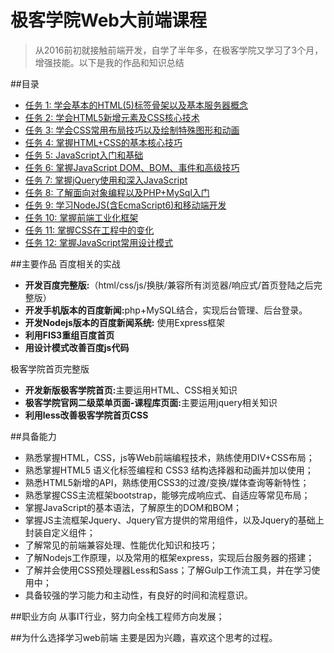 # 极客学院Web大前端课程
>从2016前初就接触前端开发，自学了半年多，在极客学院又学习了3个月，增强技能。以下是我的作品和知识总结

##目录
* [任务 1: 学会基本的HTML(5)标签骨架以及基本服务器概念](https://github.com/Aw5850/personal-works/tree/master/lesson1) 
* [任务 2: 学会HTML5新增元素及CSS核心技术](https://github.com/Aw5850/personal-works/tree/master/lesson2) 
* [任务 3: 学会CSS常用布局技巧以及绘制特殊图形和动画](https://github.com/Aw5850/personal-works/tree/master/lesson3) 
* [任务 4: 掌握HTML+CSS的基本核心技巧](https://github.com/Aw5850/personal-works/tree/master/lesson4) 
* [任务 5: JavaScript入门和基础](https://github.com/Aw5850/personal-works/tree/master/lesson5) 
* [任务 6: 掌握JavaScript DOM、BOM、事件和高级技巧](https://github.com/Aw5850/personal-works/tree/master/lesson6) 
* [任务 7: 掌握jQuery使用和深入JavaScript](https://github.com/Aw5850/personal-works/tree/master/lesson7) 
* [任务 8: 了解面向对象编程以及PHP+MySql入门](https://github.com/Aw5850/personal-works/tree/master/lesson8) 
* [任务 9: 学习NodeJS(含EcmaScript6)和移动端开发](https://github.com/Aw5850/personal-works/tree/master/lesson9) 
* [任务 10: 掌握前端工业化框架](https://github.com/Aw5850/personal-works/tree/master/lesson10) 
* [任务 11: 掌握CSS在工程中的变化](https://github.com/Aw5850/personal-works/tree/master/lesson11) 
* [任务 12: 掌握JavaScript常用设计模式](https://github.com/Aw5850/personal-works/tree/master/lesson12) 

##主要作品
百度相关的实战
  * <strong>开发百度完整版:</strong>（html/css/js/换肤/兼容所有浏览器/响应式/首页登陆之后完整版）
  * <strong>开发手机版本的百度新闻:</strong>php+MySQL结合，实现后台管理、后台登录。
  * <strong>开发Nodejs版本的百度新闻系统:</strong> 使用Express框架
  * <strong>利用FIS3重组百度首页</strong>
  * <strong>用设计模式改善百度js代码</strong>
  
极客学院首页完整版
  * <strong>开发新版极客学院首页:</strong>主要运用HTML、CSS相关知识
  * <strong>极客学院官网二级菜单页面-课程库页面:</strong>主要运用jquery相关知识
  * <strong>利用less改善极客学院首页CSS</strong>
  
##具备能力
* 熟悉掌握HTML，CSS，js等Web前端编程技术，熟练使用DIV+CSS布局；
* 熟悉掌握HTML5 语义化标签编程和 CSS3 结构选择器和动画并加以使用；
* 熟悉HTML5新增的API，熟练使用CSS3的过渡/变换/媒体查询等新特性；
* 熟悉掌握CSS主流框架bootstrap，能够完成响应式、自适应等常见布局；
* 掌握JavaScript的基本语法，了解原生的DOM和BOM；
* 掌握JS主流框架Jquery、Jquery官方提供的常用组件，以及Jquery的基础上封装自定义组件；
* 了解常见的前端兼容处理、性能优化知识和技巧； 
* 了解Nodejs工作原理，以及常用的框架express，实现后台服务器的搭建； 
* 了解并会使用CSS预处理器Less和Sass；了解Gulp工作流工具，并在学习使用中；
* 具备较强的学习能力和主动性，有良好的时间和流程意识。

##职业方向
从事IT行业，努力向全栈工程师方向发展；

##为什么选择学习web前端
主要是因为兴趣，喜欢这个思考的过程。

